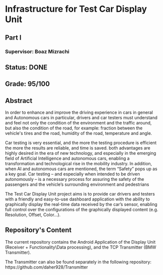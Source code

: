 <html>
<body>
<h1>Infrastructure for Test Car Display Unit</h1>
<h2>Part I</h2>
  
<h3>Supervisor: Boaz Mizrachi</h3>

<h2>Status: DONE</h2>
<h2>Grade: 95/100</h2>
<h2>Abstract</h2>

<p>In order to enhance and improve the driving experience in cars in general and Autonomous cars in particular, drivers and car testers must understand and feel not only the condition of the environment and the traffic around, but also the condition of the road, for example: fraction between the vehicle's tires and the road, humidity of the road, temperature and angle.</p>

<p>Car testing is very essential, and the more the testing procedure is efficient the more the results are reliable, and time is saved. both advantages are highly desired in the era of new technology, and especially in the emerging field of Artificial Intelligence and autonomous cars, enabling a transformation and technological rise in the mobility industry. In addition, when AI and autonomous cars are mentioned, the term “Safety” pops up as a key goal. Car testing – and especially when intended to be driven autonomously – is a necessary process for assuring the safety of the passengers and the vehicle’s surrounding environment and pedestrians
</p>

<p>The Test Car Display Unit project aims is to provide car drivers and testers with a friendly and easy-to-use dashboard application with the ability to graphically display the real-time data received by the car’s sensor, enabling full control over the configurations of the graphically displayed content (e.g. Resolution, Offset, Color...).</p>

</body>

<h2>Repository's Content</h2>

<p>
The current repository contains the Android Application of the Display Unit (Receiver + Functionality\Data processing), and the TCP Transmitter (BMW Transmitter).
</p>
<p>The Transmitter can also be found separately in the following repository: https://github.com/daher928/Transmitter
</p>

</html>
